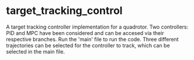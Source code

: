 # target_tracking_control
A target tracking controller implementation for a quadrotor. Two controllers: PID and MPC have been considered and can be accesed via their respective branches. Run the 'main' file to run the code. Three different trajectories can be selected for the controller to track, which can be selected in the main file. 
